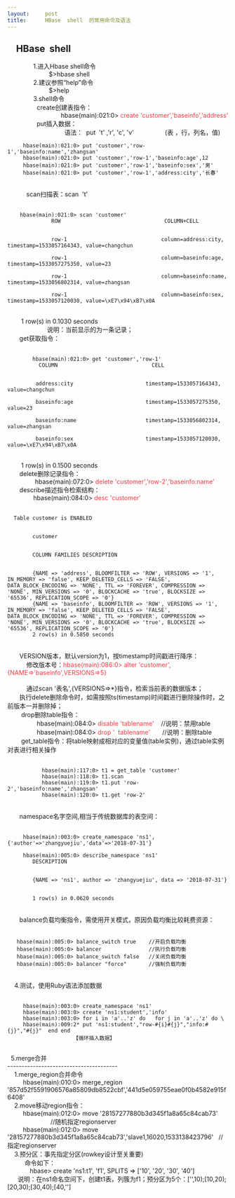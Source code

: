 ```yaml
---
layout:     post
title:      HBase  shell  的常用命令及语法
---
```

<div id="article_content" class="article_content clearfix csdn-tracking-statistics" data-pid="blog" data-mod="popu_307" data-dsm="post">
								            <link rel="stylesheet" href="https://csdnimg.cn/release/phoenix/template/css/ck_htmledit_views-f76675cdea.css">
						<div class="htmledit_views" id="content_views">
                <h2>    HBase  shell </h2>

<p>               1.进入Hbase shell命令<br>
                        $&gt;hbase shell<br>
               2.建议参照“help”命令<br>
                        $&gt;help <br>
               3.shell命令<br>
                 create创建表指令：<br>
                               hbase(main):021:0&gt; <span style="color:#f33b45;">create 'customer','baseinfo','address'</span><br>
                 put插入数据：<br>
                                 语法：  put  't' ,'r', 'c', 'v'                  (表 ，行，列名，值)</p>

<pre class="has">
<code class="language-ruby">     hbase(main):021:0&gt; put 'customer','row-1','baseinfo:name','zhangsan'
     hbase(main):021:0&gt; put 'customer','row-1','baseinfo:age',12
     hbase(main):021:0&gt; put 'customer','row-1','baseinfo:sex','男'
     hbase(main):021:0&gt; put 'customer','row-1','address:city','长春'</code></pre>

<p>     <br>
           scan扫描表：scan  't'<br>
       </p>

<pre class="has">
<code class="language-ruby">    hbase(main):021:0&gt; scan 'customer'
              ROW                                 COLUMN+CELL                                                                                            
              row-1                              column=address:city,  timestamp=1533057164343, value=changchun                                          
              row-1                              column=baseinfo:age, timestamp=1533057275350, value=23                                                 
              row-1                              column=baseinfo:name, timestamp=1533056802314, value=zhangsan                                          
              row-1                              column=baseinfo:sex, timestamp=1533057120030, value=\xE7\x94\xB7\x0A </code></pre>

<p>           <br>
        1 row(s) in 0.1030 seconds<br>
                       说明：当前显示的为一条记录；<br>
       get获取指令：<br>
   </p>

<pre class="has">
<code class="language-ruby">        hbase(main):021:0&gt; get 'customer','row-1'
          COLUMN                              CELL                                                                                                   
         address:city                       timestamp=1533057164343, value=changchun                                                               
         baseinfo:age                       timestamp=1533057275350, value=23                                                                      
         baseinfo:name                      timestamp=1533056802314, value=zhangsan                                                                
         baseinfo:sex                       timestamp=1533057120030, value=\xE7\x94\xB7\x0A                      </code></pre>

<p>                                 <br>
        1 row(s) in 0.1500 seconds<br>
       delete删除记录指令：<br>
                hbase(main):072:0&gt; <span style="color:#f33b45;">delete 'customer','row-2','baseinfo:name'</span><br>
       describe描述指令检索结构：<br>
               hbase(main):084:0&gt; <span style="color:#f33b45;">desc 'customer'</span><br>
      </p>

<pre class="has">
<code class="language-ruby">  Table customer is ENABLED                                                                                                                  
        customer                                                                                                                                   
        COLUMN FAMILIES DESCRIPTION                                                                                                                
        {NAME =&gt; 'address', BLOOMFILTER =&gt; 'ROW', VERSIONS =&gt; '1', IN_MEMORY =&gt; 'false', KEEP_DELETED_CELLS =&gt; 'FALSE', DATA_BLOCK_ENCODING =&gt; 'NONE', TTL =&gt; 'FOREVER', COMPRESSION =&gt; 'NONE', MIN_VERSIONS =&gt; '0', BLOCKCACHE =&gt; 'true', BLOCKSIZE =&gt; '65536', REPLICATION_SCOPE =&gt; '0'}    
        {NAME =&gt; 'baseinfo', BLOOMFILTER =&gt; 'ROW', VERSIONS =&gt; '1', IN_MEMORY =&gt; 'false', KEEP_DELETED_CELLS =&gt; 'FALSE', DATA_BLOCK_ENCODING =&gt; 'NONE', TTL =&gt; 'FOREVER', COMPRESSION =&gt; 'NONE', MIN_VERSIONS =&gt; '0', BLOCKCACHE =&gt; 'true', BLOCKSIZE =&gt; '65536', REPLICATION_SCOPE =&gt; '0'}   
        2 row(s) in 0.5850 seconds</code></pre>

<p><br>
       VERSION版本，默认version为1，按timestamp时间戳进行降序：<br>
           修改版本号：<span style="color:#f33b45;">hbase(main):086:0&gt; alter 'customer',{NAME=&gt;'baseinfo',VERSIONS=&gt;5}</span><br>
                             <br>
           通过scan '表名',{VERSIONS=&gt;*}指令，检索当前表的数据版本；<br>
       执行delete删除命令时，如需按照ts(timestamp)时间戳进行删除操作时，之前版本一并删除掉；<br>
        drop删除table指令：<br>
                 hbase(main):084:0&gt;<span style="color:#f33b45;"> disable 'tablename'  </span>  //说明：禁用table<br>
                 hbase(main):084:0&gt; <span style="color:#f33b45;">drop '  tablename'</span>       //说明：删除table<br>
        get_table指令：将table映射成相对应的变量值(table实例)，通过table实例对表进行相关操作<br>
           </p>

<pre class="has">
<code class="language-ruby">           hbase(main):117:0&gt; t1 = get_table 'customer'
           hbase(main):118:0&gt; t1.scan
           hbase(main):119:0&gt; t1.put 'row-2','baseinfo:name','zhangsan'
           hbase(main):120:0&gt; t1.get 'row-2'</code></pre>

<p><br>
       namespace名字空间,相当于传统数据库的表空间： <br>
         </p>

<pre class="has">
<code class="language-ruby">     hbase(main):003:0&gt; create_namespace 'ns1',{'author'=&gt;'zhangyuejiu','data'=&gt;'2018-07-31'}
        
     hbase(main):005:0&gt; describe_namespace 'ns1'
        DESCRIPTION                                                                                                                                 
        {NAME =&gt; 'ns1', author =&gt; 'zhangyuejiu', data =&gt; '2018-07-31'}                                                                             
        1 row(s) in 0.0620 seconds</code></pre>

<p><br>
       balance负载均衡指令，需使用开关模式，原因负载均衡比较耗费资源：<br>
       </p>

<pre class="has">
<code class="language-ruby">   hbase(main):005:0&gt; balance_switch true    //开启负载均衡
   hbase(main):005:0&gt; balancer               //执行负载均衡
   hbase(main):005:0&gt; balance_switch false   //关闭负载均衡
   hbase(main):005:0&gt; balancer "force"       //强制负载均衡</code></pre>

<p><br>
    4.测试，使用Ruby语法添加数据<br>
     </p>

<pre class="has">
<code class="language-ruby">     hbase(main):003:0&gt; create_namespace 'ns1'
     hbase(main):003:0&gt; create 'ns1:student','info'
     hbase(main):003:0&gt; for i in 'a'..'z' do   for j in 'a'..'z' do \
     hbase(main):009:2* put 'ns1:student',"row-#{i}#{j}","info:#{j}","#{j}"  end end
                     【循环插入数据】

</code></pre>

<p>  5.merge合并 <br>
---------------------------------------<br>
    1.merge_region合并命令<br>
         hbase(main):010:0&gt; merge_region '857d52f5591906576a85809db8522cbf','441d5e059755eae0f0b4582e915f6408'<br>
    2.move移动region指令：<br>
         hbase(main):012:0&gt; move '28157277880b3d345f1a8a65c84cab73'                                //随机指定regionserver<br>
         hbase(main):012:0&gt; move '28157277880b3d345f1a8a65c84cab73','slave1,16020,1533138423796'   //指定regionserver<br>
    3.预分区：事先指定分区(rowkey设计至关重要)<br>
          命令如下：<br>
             hbase&gt; create 'ns1:t1', 'f1', SPLITS =&gt; ['10', '20', '30', '40']<br>
      说明：在ns1命名空间下，创建t1表，列簇为f1；预分区为5个：['',10);[10,20);[20,30);[30,40);[40,'']</p>

<p> </p>

<p> </p>

<p> </p>

<p> </p>            </div>
                </div>